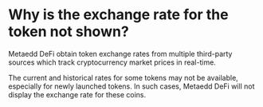 # Why is the exchange rate for the token not shown?

Metaedd DeFi obtain token exchange rates from multiple third-party sources which track cryptocurrency market prices in real-time.

The current and historical rates for some tokens may not be available, especially for newly launched tokens. In such cases, Metaedd DeFi will not display the exchange rate for these coins.

